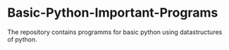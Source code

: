 # Basic-Python-Important-Programs
The repository contains programms for basic python  using  datastructures of python.
